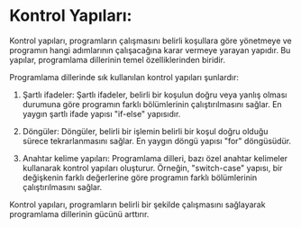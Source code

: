 # Kontrol Yapıları:

Kontrol yapıları, programların çalışmasını belirli koşullara göre yönetmeye ve programın hangi adımlarının çalışacağına karar vermeye yarayan yapıdır. Bu yapılar, programlama dillerinin temel özelliklerinden biridir.

Programlama dillerinde sık kullanılan kontrol yapıları şunlardır:

1.  Şartlı ifadeler: Şartlı ifadeler, belirli bir koşulun doğru veya yanlış olması durumuna göre programın farklı bölümlerinin çalıştırılmasını sağlar. En yaygın şartlı ifade yapısı "if-else" yapısıdır.
    
2.  Döngüler: Döngüler, belirli bir işlemin belirli bir koşul doğru olduğu sürece tekrarlanmasını sağlar. En yaygın döngü yapısı "for" döngüsüdür.
    
3.  Anahtar kelime yapıları: Programlama dilleri, bazı özel anahtar kelimeler kullanarak kontrol yapıları oluşturur. Örneğin, "switch-case" yapısı, bir değişkenin farklı değerlerine göre programın farklı bölümlerinin çalıştırılmasını sağlar.
    

Kontrol yapıları, programların belirli bir şekilde çalışmasını sağlayarak programlama dillerinin gücünü arttırır.
   